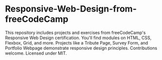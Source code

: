 # Responsive-Web-Design-from-freeCodeCamp
This repository includes projects and exercises from freeCodeCamp's Responsive Web Design certification. You'll find modules on HTML, CSS, Flexbox, Grid, and more. Projects like a Tribute Page, Survey Form, and Portfolio Webpage demonstrate responsive design principles. Contributions welcome. Licensed under MIT.
